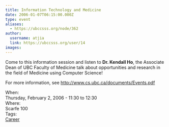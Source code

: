 ```yaml
---
title: Information Technology and Medicine 
date: 2006-01-07T06:15:00.000Z
type: event
aliases:
  - https://ubccsss.org/node/362
author:
  username: atjia
  link: https://ubccsss.org/user/14
images:
---
```


<div class="field field-name-body field-type-text-with-summary field-label-hidden"><div class="field-items"><div class="field-item even"><p>Come to this information session and listen to <b>Dr. Kendall Ho</b>, the Associate Dean of UBC Faculty of Medicine talk about opportunities and research in the field of Medicine using Computer Science!</p>
<p>For more information, see <a href="http://www.cs.ubc.ca/documents/Events.pdf">http://www.cs.ubc.ca/documents/Events.pdf</a></p>
</div></div></div><div class="field field-name-field-dates field-type-datetime field-label-above"><div class="field-label">When:&#xA0;</div><div class="field-items"><div class="field-item even"><span class="date-display-single">Thursday, February 2, 2006 - <span class="date-display-range"><span class="date-display-start">11:30</span> to <span class="date-display-end">12:30</span></span></span></div></div></div><div class="field field-name-field-location field-type-text field-label-above"><div class="field-label">Where:&#xA0;</div><div class="field-items"><div class="field-item even">Scarfe 100</div></div></div>    <footer>
    <div class="field field-name-field-tags field-type-taxonomy-term-reference field-label-above"><div class="field-label">Tags:&#xA0;</div><div class="field-items"><div class="field-item even"><a href="/career">Career</a></div></div></div>      </footer>